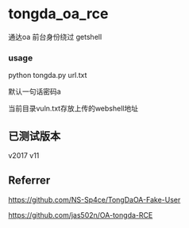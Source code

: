 # tongda_oa_rce
通达oa 前台身份绕过 getshell

### usage
python tongda.py url.txt

默认一句话密码a

当前目录vuln.txt存放上传的webshell地址
## 已测试版本
v2017 v11

## Referrer
https://github.com/NS-Sp4ce/TongDaOA-Fake-User

https://github.com/jas502n/OA-tongda-RCE
